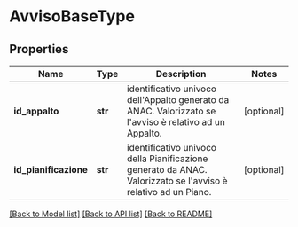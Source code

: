# AvvisoBaseType

## Properties
Name | Type | Description | Notes
------------ | ------------- | ------------- | -------------
**id_appalto** | **str** | identificativo univoco dell&#x27;Appalto generato da ANAC. Valorizzato se l&#x27;avviso è relativo ad un Appalto. | [optional] 
**id_pianificazione** | **str** | identificativo univoco della Pianificazione generato da ANAC. Valorizzato se l&#x27;avviso è relativo ad un Piano. | [optional] 

[[Back to Model list]](../README.md#documentation-for-models) [[Back to API list]](../README.md#documentation-for-api-endpoints) [[Back to README]](../README.md)


